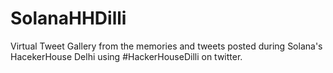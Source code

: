 # SolanaHHDilli
Virtual Tweet Gallery from the memories and tweets posted during Solana's HacekerHouse Delhi using #HackerHouseDilli on twitter.
